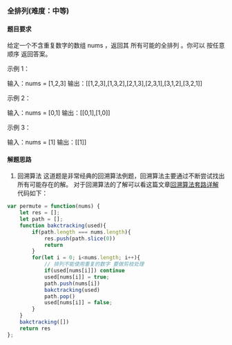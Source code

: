 ### 全排列(难度：中等)

#### 题目要求
给定一个不含重复数字的数组 nums ，返回其 所有可能的全排列 。你可以 按任意顺序 返回答案。

示例 1：

输入：nums = [1,2,3]
输出：[[1,2,3],[1,3,2],[2,1,3],[2,3,1],[3,1,2],[3,2,1]]

示例 2：

输入：nums = [0,1]
输出：[[0,1],[1,0]]

示例 3：

输入：nums = [1]
输出：[[1]]

#### 解题思路
1. 回溯算法
    这道题是非常经典的回溯算法例题，回溯算法主要通过不断尝试找出所有可能存在的解。
    对于回溯算法的了解可以看这篇文章[回溯算法套路详解](https://zhuanlan.zhihu.com/p/93530380?ivk_sa=1024320u) 
    代码如下：
```JavaScript
var permute = function(nums) {
    let res = [];
    let path = [];
    function bakctracking(used){
        if(path.length === nums.length){
            res.push(path.slice(0))
            return
        }
        for(let i = 0; i<nums.length; i++){
            // 排列不能使用重复的数字 要做剪枝处理
            if(used[nums[i]]) continue
            used[nums[i]] = true;
            path.push(nums[i])
            bakctracking(used)
            path.pop()
            used[nums[i]] = false;
        }
    }
    bakctracking([])
    return res
};
```

